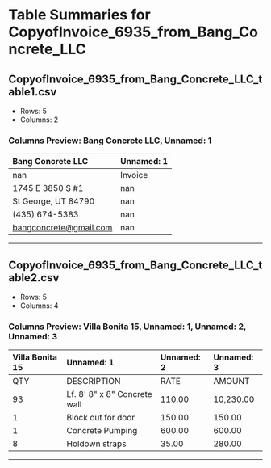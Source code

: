 # Table Summaries for CopyofInvoice_6935_from_Bang_Concrete_LLC

## CopyofInvoice_6935_from_Bang_Concrete_LLC_table1.csv
- Rows: 5
- Columns: 2
### Columns Preview: Bang Concrete LLC, Unnamed: 1

| Bang Concrete LLC      | Unnamed: 1   |
|:-----------------------|:-------------|
| nan                    | Invoice      |
| 1745 E 3850 S    #1    | nan          |
| St George, UT  84790   | nan          |
| (435) 674-5383         | nan          |
| bangconcrete@gmail.com | nan          |

---
## CopyofInvoice_6935_from_Bang_Concrete_LLC_table2.csv
- Rows: 5
- Columns: 4
### Columns Preview: Villa Bonita 15, Unnamed: 1, Unnamed: 2, Unnamed: 3

| Villa Bonita 15   | Unnamed: 1                   | Unnamed: 2   | Unnamed: 3   |
|:------------------|:-----------------------------|:-------------|:-------------|
| QTY               | DESCRIPTION                  | RATE         | AMOUNT       |
| 93                | Lf. 8' 8" x 8" Concrete wall | 110.00       | 10,230.00    |
| 1                 | Block out for door           | 150.00       | 150.00       |
| 1                 | Concrete Pumping             | 600.00       | 600.00       |
| 8                 | Holdown straps               | 35.00        | 280.00       |

---